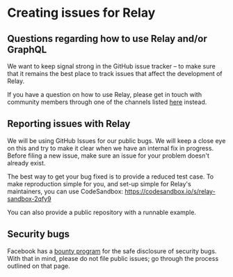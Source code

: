 # Creating issues for Relay

## Questions regarding how to use Relay and/or GraphQL

We want to keep signal strong in the GitHub issue tracker – to make sure that it remains the best place to track issues that affect the development of Relay.

If you have a question on how to use Relay, please get in touch with community members through one of the channels listed [here](https://relay.dev/help) instead.

## Reporting issues with Relay

We will be using GitHub Issues for our public bugs. We will keep a close eye on this and try to make it clear when we have an internal fix in progress. Before filing a new issue, make sure an issue for your problem doesn't already exist.

The best way to get your bug fixed is to provide a reduced test case. To make reproduction simple for you, and set-up simple for Relay's maintainers, you can use CodeSandbox:
https://codesandbox.io/s/relay-sandbox-2qfy9

You can also provide a public repository with a runnable example.

## Security bugs

Facebook has a [bounty program](https://www.facebook.com/whitehat/) for the safe disclosure of security bugs. With that in mind, please do not file public issues; go through the process outlined on that page.
